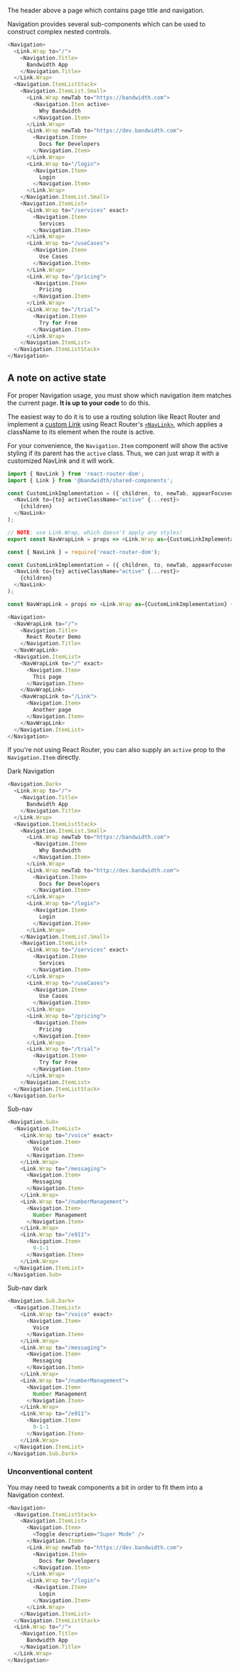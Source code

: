 The header above a page which contains page title and navigation.

Navigation provides several sub-components which can be used to construct complex nested controls.

```javascript
<Navigation>
  <Link.Wrap to="/">
    <Navigation.Title>
      Bandwidth App
    </Navigation.Title>
  </Link.Wrap>
  <Navigation.ItemListStack>
    <Navigation.ItemList.Small>
      <Link.Wrap newTab to="https://bandwidth.com">
        <Navigation.Item active>
          Why Bandwidth
        </Navigation.Item>
      </Link.Wrap>
      <Link.Wrap newTab to="https://dev.bandwidth.com">
        <Navigation.Item>
          Docs for Developers
        </Navigation.Item>
      </Link.Wrap>
      <Link.Wrap to="/login">
        <Navigation.Item>
          Login
        </Navigation.Item>
      </Link.Wrap>
    </Navigation.ItemList.Small>
    <Navigation.ItemList>
      <Link.Wrap to="/services" exact>
        <Navigation.Item>
          Services
        </Navigation.Item>
      </Link.Wrap>
      <Link.Wrap to="/useCases">
        <Navigation.Item>
          Use Cases
        </Navigation.Item>
      </Link.Wrap>
      <Link.Wrap to="/pricing">
        <Navigation.Item>
          Pricing
        </Navigation.Item>
      </Link.Wrap>
      <Link.Wrap to="/trial">
        <Navigation.Item>
          Try for Free
        </Navigation.Item>
      </Link.Wrap>
    </Navigation.ItemList>
  </Navigation.ItemListStack>
</Navigation>
```

## A note on active state

For proper Navigation usage, you must show which navigation item matches the current page. **It is up to your code** to do this.

The easiest way to do it is to use a routing solution like React Router and implement a [custom Link](/shared-components/#!/Link) using React Router's [`<NavLink>`](https://reacttraining.com/react-router/web/api/NavLink), which applies a className to its element when the route is active.

For your convenience, the `Navigation.Item` component will show the active styling if its parent has the `active` class. Thus, we can just wrap it with a customized NavLink and it will work.

```js static
import { NavLink } from 'react-router-dom';
import { Link } from '@bandwidth/shared-components';

const CustomLinkImplementation = ({ children, to, newTab, appearFocused, icon, ...rest }) => (
  <NavLink to={to} activeClassName="active" {...rest}>
    {children}
  </NavLink>
);

// NOTE: use Link.Wrap, which doesn't apply any styles!
export const NavWrapLink = props => <Link.Wrap as={CustomLinkImplementation} {...props} />;
```

```js
const { NavLink } = require('react-router-dom');

const CustomLinkImplementation = ({ children, to, newTab, appearFocused, icon, ...rest }) => (
  <NavLink to={to} activeClassName="active" {...rest}>
    {children}
  </NavLink>
);

const NavWrapLink = props => <Link.Wrap as={CustomLinkImplementation} {...props} />;

<Navigation>
  <NavWrapLink to="/">
    <Navigation.Title>
      React Router Demo
    </Navigation.Title>
  </NavWrapLink>
  <Navigation.ItemList>
    <NavWrapLink to="/" exact>
      <Navigation.Item>
        This page
      </Navigation.Item>
    </NavWrapLink>
    <NavWrapLink to="/Link">
      <Navigation.Item>
        Another page
      </Navigation.Item>
    </NavWrapLink>
  </Navigation.ItemList>
</Navigation>
```

If you're not using React Router, you can also supply an `active` prop to the `Navigation.Item` directly.

Dark Navigation
```javascript
<Navigation.Dark>
  <Link.Wrap to="/">
    <Navigation.Title>
      Bandwidth App
    </Navigation.Title>
  </Link.Wrap>
  <Navigation.ItemListStack>
    <Navigation.ItemList.Small>
      <Link.Wrap newTab to="https://bandwidth.com">
        <Navigation.Item>
          Why Bandwidth
        </Navigation.Item>
      </Link.Wrap>
      <Link.Wrap newTab to="http://dev.bandwidth.com">
        <Navigation.Item>
          Docs for Developers
        </Navigation.Item>
      </Link.Wrap>
      <Link.Wrap to="/login">
        <Navigation.Item>
          Login
        </Navigation.Item>
      </Link.Wrap>
    </Navigation.ItemList.Small>
    <Navigation.ItemList>
      <Link.Wrap to="/services" exact>
        <Navigation.Item>
          Services
        </Navigation.Item>
      </Link.Wrap>
      <Link.Wrap to="/useCases">
        <Navigation.Item>
          Use Cases
        </Navigation.Item>
      </Link.Wrap>
      <Link.Wrap to="/pricing">
        <Navigation.Item>
          Pricing
        </Navigation.Item>
      </Link.Wrap>
      <Link.Wrap to="/trial">
        <Navigation.Item>
          Try for Free
        </Navigation.Item>
      </Link.Wrap>
    </Navigation.ItemList>
  </Navigation.ItemListStack>
</Navigation.Dark>
```

Sub-nav
```javascript
<Navigation.Sub>
  <Navigation.ItemList>
    <Link.Wrap to="/voice" exact>
      <Navigation.Item>
        Voice
      </Navigation.Item>
    </Link.Wrap>
    <Link.Wrap to="/messaging">
      <Navigation.Item>
        Messaging
      </Navigation.Item>
    </Link.Wrap>
    <Link.Wrap to="/numberManagement">
      <Navigation.Item>
        Number Management
      </Navigation.Item>
    </Link.Wrap>
    <Link.Wrap to="/e911">
      <Navigation.Item>
        9-1-1
      </Navigation.Item>
    </Link.Wrap>
  </Navigation.ItemList>
</Navigation.Sub>
```
Sub-nav dark
```javascript
<Navigation.Sub.Dark>
  <Navigation.ItemList>
    <Link.Wrap to="/voice" exact>
      <Navigation.Item>
        Voice
      </Navigation.Item>
    </Link.Wrap>
    <Link.Wrap to="/messaging">
      <Navigation.Item>
        Messaging
      </Navigation.Item>
    </Link.Wrap>
    <Link.Wrap to="/numberManagement">
      <Navigation.Item>
        Number Management
      </Navigation.Item>
    </Link.Wrap>
    <Link.Wrap to="/e911">
      <Navigation.Item>
        9-1-1
      </Navigation.Item>
    </Link.Wrap>
  </Navigation.ItemList>
</Navigation.Sub.Dark>
```

### Unconventional content

You may need to tweak components a bit in order to fit them into a Navigation context.
```javascript
<Navigation>
  <Navigation.ItemListStack>
    <Navigation.ItemList>
      <Navigation.Item>
        <Toggle description="Super Mode" />
      </Navigation.Item>
      <Link.Wrap newTab to="https://dev.bandwidth.com">
        <Navigation.Item>
          Docs for Developers
        </Navigation.Item>
      </Link.Wrap>
      <Link.Wrap to="/login">
        <Navigation.Item>
          Login
        </Navigation.Item>
      </Link.Wrap>
    </Navigation.ItemList>
  </Navigation.ItemListStack>
  <Link.Wrap to="/">
    <Navigation.Title>
      Bandwidth App
    </Navigation.Title>
  </Link.Wrap>
</Navigation>
```
